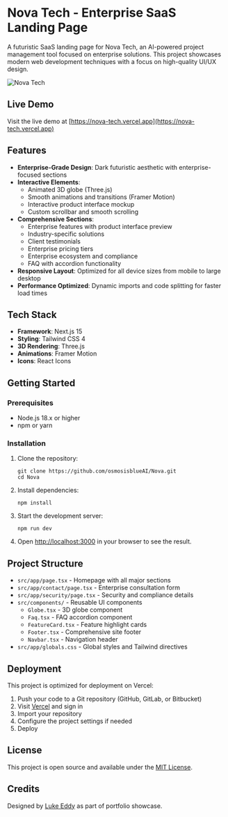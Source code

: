 # Nova Tech - Enterprise SaaS Landing Page

A futuristic SaaS landing page for Nova Tech, an AI-powered project management tool focused on enterprise solutions. This project showcases modern web development techniques with a focus on high-quality UI/UX design.

![Nova Tech](public/og-image.png)

## Live Demo

Visit the live demo at [https://nova-tech.vercel.app](https://nova-tech.vercel.app)

## Features

- **Enterprise-Grade Design**: Dark futuristic aesthetic with enterprise-focused sections
- **Interactive Elements**: 
  - Animated 3D globe (Three.js)
  - Smooth animations and transitions (Framer Motion)
  - Interactive product interface mockup
  - Custom scrollbar and smooth scrolling
- **Comprehensive Sections**:
  - Enterprise features with product interface preview
  - Industry-specific solutions
  - Client testimonials
  - Enterprise pricing tiers
  - Enterprise ecosystem and compliance
  - FAQ with accordion functionality
- **Responsive Layout**: Optimized for all device sizes from mobile to large desktop
- **Performance Optimized**: Dynamic imports and code splitting for faster load times

## Tech Stack

- **Framework**: Next.js 15
- **Styling**: Tailwind CSS 4
- **3D Rendering**: Three.js
- **Animations**: Framer Motion
- **Icons**: React Icons

## Getting Started

### Prerequisites

- Node.js 18.x or higher
- npm or yarn

### Installation

1. Clone the repository:
   ```
   git clone https://github.com/osmosisblueAI/Nova.git
   cd Nova
   ```

2. Install dependencies:
   ```
   npm install
   ```

3. Start the development server:
   ```
   npm run dev
   ```

4. Open [http://localhost:3000](http://localhost:3000) in your browser to see the result.

## Project Structure

- `src/app/page.tsx` - Homepage with all major sections
- `src/app/contact/page.tsx` - Enterprise consultation form
- `src/app/security/page.tsx` - Security and compliance details
- `src/components/` - Reusable UI components
  - `Globe.tsx` - 3D globe component
  - `Faq.tsx` - FAQ accordion component
  - `FeatureCard.tsx` - Feature highlight cards
  - `Footer.tsx` - Comprehensive site footer
  - `Navbar.tsx` - Navigation header
- `src/app/globals.css` - Global styles and Tailwind directives

## Deployment

This project is optimized for deployment on Vercel:

1. Push your code to a Git repository (GitHub, GitLab, or Bitbucket)
2. Visit [Vercel](https://vercel.com) and sign in
3. Import your repository
4. Configure the project settings if needed
5. Deploy

## License

This project is open source and available under the [MIT License](LICENSE).

## Credits

Designed by [Luke Eddy](https://luke-eddy.com) as part of portfolio showcase.
